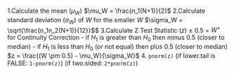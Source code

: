 
1.Calculate the mean ($\mu_W$)  $\mu_W = \frac{n_1(N+1)}{2}$
2.Calculate standard deviation ($\sigma_W$) of $W$ for the smaller $W$ $\sigma_W = \sqrt{\frac{n_1n_2(N+1)}{12}}$$
3.Calculate Z Test Statistic ($z$) $\pm$ 0.5 = $W^+$ for Continuity Correction 
	-  if $H_1$ is greater than $H_0$ then minus 0.5 (closer to median)
	- if $H_1$ is less than $H_0$ (or not equal) then plus 0.5 (closer to median)
$z = \frac{(W \pm 0.5) - \mu_W}{\sigma_W}$
4. `pnorm(z)` (if lower.tail is FALSE: `1-pnorm(z)`) (if two.sided: `2*pnorm(z)`)